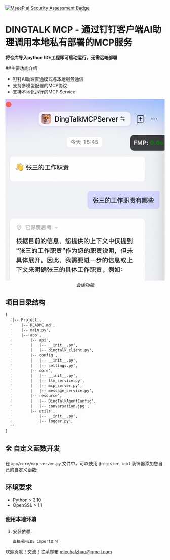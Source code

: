 [![MseeP.ai Security Assessment Badge](https://mseep.net/pr/miechalzhao-dingtalkmcpserver-badge.png)](https://mseep.ai/app/miechalzhao-dingtalkmcpserver)

# DINGTALK MCP - 通过钉钉客户端AI助理调用本地私有部署的MCP服务

**将仓库导入python IDE工程即可启动运行，无需远端部署**

##主要功能介绍

- 钉钉AI助理直通模式与本地服务通信
- 支持多模型配置的MCP协议
- 支持本地化运行的MCP Service

<div align="center">
  <img src="app/resource/conversation.jpg" width="600" alt="会话功能">
  <br>
  <em>会话功能</em>
</div>


## 项目目录结构

```
[
  '|-- Project',
  '    |-- README.md',
  '    |-- main.py',
  '    |-- app',
  '        |-- api',
  '        |   |-- __init__.py',
  '        |   |-- dingtalk_client.py',
  '        |-- config',
  '        |   |-- __init__.py',
  '        |   |-- settings.py',
  '        |-- core',
  '        |   |-- __init__.py',
  '        |   |-- llm_service.py',
  '        |   |-- mcp_server.py',
  '        |   |-- message_service.py',
  '        |-- resource',
  '        |   |-- DingTalkAgentConfig',
  '        |   |-- conversation.jpg',
  '        |-- utils',
  '            |-- __init__.py',
  '            |-- logger.py',
  ''
]
```

## 🛠️ 自定义函数开发

在 `app/core/mcp_server.py` 文件中，可以使用 `@register_tool` 装饰器添加您自己的自定义函数:

##  环境要求

- Python > 3.10
- OpenSSL > 1.1

### 使用本地环境

1. 安装依赖:
   ```bash
   直接采用IDE import即可
   
   ```

欢迎贡献！交流！联系邮箱 miechalzhao@gmail.com


